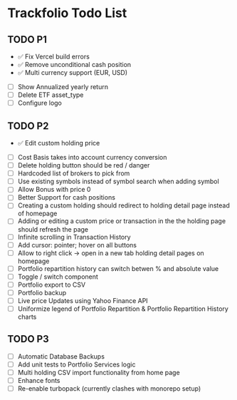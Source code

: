 # Trackfolio Todo List


## TODO P1
- ✅ Fix Vercel build errors
- ✅ Remove unconditional cash position
- ✅ Multi currency support (EUR, USD)
- [ ] Show Annualized yearly return 
- [ ] Delete ETF asset_type
- [ ] Configure logo

## TODO P2
- ✅ Edit custom holding price
- [ ] Cost Basis takes into account currency conversion
- [ ] Delete holding button should be red / danger
- [ ] Hardcoded list of brokers to pick from
- [ ] Use existing symbols instead of symbol search when adding symbol
- [ ] Allow Bonus with price 0
- [ ] Better Support for cash positions
- [ ] Creating a custom holding should redirect to holding detail page instead of homepage 
- [ ] Adding or editing a custom price or transaction in the the holding page should refresh the page
- [ ] Infinite scrolling in Transaction History
- [ ] Add cursor: pointer; hover on all buttons
- [ ] Allow to right click -> open in a new tab holding detail pages on homepage
- [ ] Portfolio repartition history can switch betwen % and absolute value
- [ ] Toggle / switch component 
- [ ] Portfolio export to CSV
- [ ] Portfolio backup
- [ ] Live price Updates using Yahoo Finance API
- [ ] Uniformize legend of Portfolio Repartition & Portfolio Repartition History charts

## TODO P3
- [ ] Automatic Database Backups
- [ ] Add unit tests to Portfolio Services logic
- [ ] Multi holding CSV import functionality from home page
- [ ] Enhance fonts
- [ ] Re-enable turbopack (currently clashes with monorepo setup)
